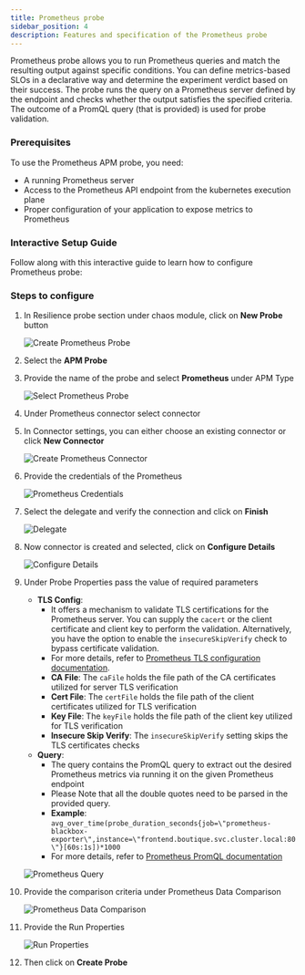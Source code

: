 ```yaml
---
title: Prometheus probe
sidebar_position: 4
description: Features and specification of the Prometheus probe
---
```


Prometheus probe allows you to run Prometheus queries and match the resulting output against specific conditions. You can define metrics-based SLOs in a declarative way and determine the experiment verdict based on their success. The probe runs the query on a Prometheus server defined by the endpoint and checks whether the output satisfies the specified criteria. The outcome of a PromQL query (that is provided) is used for probe validation.


### Prerequisites
To use the Prometheus APM probe, you need:

* A running Prometheus server
* Access to the Prometheus API endpoint from the kubernetes execution plane
* Proper configuration of your application to expose metrics to Prometheus

### Interactive Setup Guide

Follow along with this interactive guide to learn how to configure Prometheus probe:

<DocVideo src="https://app.tango.us/app/embed/87f20060-9449-4ac1-84ef-e69eefa35e87?skipCover=false&defaultListView=false&skipBranding=false&makeViewOnly=false&hideAuthorAndDetails=true" title="Create Prometheus APM Probe" />

### Steps to configure

1. In Resilience probe section under chaos module, click on **New Probe** button

    ![Create Prometheus Probe](../static/prometheus-probe/create-prometheus-probe.png)

2. Select the **APM Probe**
3. Provide the name of the probe and select **Prometheus** under APM Type

    ![Select Prometheus Probe](../static/prometheus-probe/select-prometheus-probe.png)

4. Under Prometheus connector select connector

5. In Connector settings, you can either choose an existing connector or click **New Connector**

    ![Create Prometheus Connector](../static/prometheus-probe/prometheus-connector.png)

6. Provide the credentials of the Prometheus

    ![Prometheus Credentials](../static/prometheus-probe/prometheus-credentials.png)

7. Select the delegate and verify the connection and click on **Finish**

    ![Delegate](../static/prometheus-probe/delegate.png)

8. Now connector is created and selected, click on **Configure Details**

    ![Configure Details](../static/prometheus-probe/configure-details.png)

9. Under Probe Properties pass the value of required parameters
   * **TLS Config**:
     * It offers a mechanism to validate TLS certifications for the Prometheus server. You can supply the `cacert` or the client certificate and client key to perform the validation. Alternatively, you have the option to enable the `insecureSkipVerify` check to bypass certificate validation.
     * For more details, refer to [Prometheus TLS configuration documentation](https://prometheus.io/docs/prometheus/latest/configuration/configuration/#tls_config).
     * **CA File**: The `caFile` holds the file path of the CA certificates utilized for server TLS verification
     * **Cert File**: The `certFile` holds the file path of the client certificates utilized for TLS verification
     * **Key File**: The `keyFile` holds the file path of the client key utilized for TLS verification
     * **Insecure Skip Verify**: The `insecureSkipVerify` setting skips the TLS certificates checks
   * **Query**:
     * The query contains the PromQL query to extract out the desired Prometheus metrics via running it on the given Prometheus endpoint
     * Please Note that all the double quotes need to be parsed in the provided query.
     * **Example**: `avg_over_time(probe_duration_seconds{job=\"prometheus-blackbox-exporter\",instance=\"frontend.boutique.svc.cluster.local:80\"}[60s:1s])*1000`
     * For more details, refer to [Prometheus PromQL documentation](https://prometheus.io/docs/prometheus/latest/querying/basics/)

    ![Prometheus Query](../static/prometheus-probe/prometheus-query.png)

10. Provide the comparison criteria under Prometheus Data Comparison

    ![Prometheus Data Comparison](../static/prometheus-probe/prometheus-data-comparison.png)

11. Provide the Run Properties

    ![Run Properties](../static/prometheus-probe/run-properties.png)

12. Then click on **Create Probe**